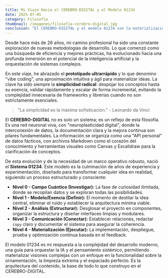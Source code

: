 ```yaml
---
title: Mi Viaje Hacia el CEREBRO-DIGITAL y el Modelo 01234
date: 2025-07-05
category: Filosofía
thumbnail: /imagenes/filosofia-cerebro-digital.jpg
conclusion: "El CEREBRO-DIGITAL y el modelo 01234 son la materialización de una búsqueda constante de simplicidad, eficiencia y coherencia. Representan un enfoque holístico para la creación y gestión del conocimiento, siempre en evolución y adaptándose a las nuevas fronteras de la tecnología y el pensamiento."
---
```


Desde hace más de 26 años, mi camino profesional ha sido una constante exploración de nuevas metodologías de desarrollo. Lo que comenzó como una búsqueda de eficiencia y mejores prácticas, ha evolucionado hacia una profunda inmersión en el potencial de la inteligencia artificial y la orquestación de sistemas complejos.

En este viaje, he abrazado el **prototipado ultrarrápido** y lo que denomino "vibe coding", una aproximación intuitiva y ágil para materializar ideas. La clave ha sido siempre la **simplicidad radical**: despojar los conceptos hasta su esencia, validar rápidamente y escalar de forma incremental, evitando la complejidad innecesaria de frameworks y librerías cuando no son estrictamente esenciales.

> "La simplicidad es la máxima sofisticación." - Leonardo da Vinci

El **CEREBRO-DIGITAL** no es solo un sistema; es un reflejo de esta filosofía. Es una red neuronal viva, con "neuroplasticidad digital", donde la interconexión de datos, la documentación clara y la mejora continua son pilares fundamentales. La información se organiza como una "API personal" de datos fácticos, con archivos Markdown como el corazón del conocimiento y herramientas visuales como Canvas y Excalidraw para la clarificación de conceptos.



De esta evolución y de la necesidad de un marco operativo robusto, nació el **Sistema 01234**. Este modelo es la culminación de años de experiencia y experimentación, diseñado para transformar cualquier idea en realidad, siguiendo un proceso estructurado y consciente:

*   **Nivel 0 - Campo Cuántico (Investigar):** La fase de curiosidad ilimitada, donde se recopilan datos y se exploran todas las posibilidades.
*   **Nivel 1 - Modelo/Esencia (Definir):** El momento de destilar la idea central, eliminar el ruido y establecer la arquitectura mínima viable.
*   **Nivel 2 - Análisis (Estructurar):** Desglosar el proyecto en componentes, organizar la estructura y diseñar interfaces limpias y modulares.
*   **Nivel 3 - Comunicación (Conectar):** Establecer relaciones, redactar `copy` claro y documentar el sistema para asegurar la coherencia.
*   **Nivel 4 - Materialización (Ejecutar):** La implementación, despliegue, prueba y optimización continua basada en el feedback.

El modelo 01234 es mi respuesta a la complejidad del desarrollo moderno, una guía para orquestar la IA y el pensamiento sistémico, permitiendo materializar visiones complejas con un enfoque en la funcionalidad sobre la ornamentación, la limpieza extrema y el espaciado perfecto. Es la arquitectura del contenido, la base de todo lo que construyo en el CEREBRO-DIGITAL.
